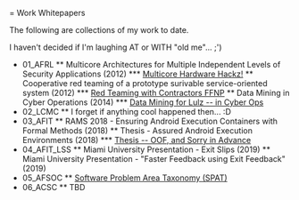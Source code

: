 = Work Whitepapers

The following are collections of my work to date.

I haven't decided if I'm laughing AT or WITH "old me"... ;')

* 01_AFRL
  ** Multicore Architectures for Multiple Independent Levels of Security Applications (2012)
     *** [Multicore Hardware Hackz!](./01_AFRL/ADA566088_DTIC_MIPS.pdf)
  ** Cooperative red teaming of a prototype surivable service-oriented system (2012)
     *** [Red Teaming with Contractors FFNP](./01_AFRL/ADA602425_DTIC_Cooperative-Red-Teaming.pdf)
  ** Data Mining in Cyber Operations (2014)
     *** [Data Mining for Lulz -- in Cyber Ops](./01_AFRL/ADA604794_DTIC_Data-Mining-in-Cyber-Ops.pdf)
* 02_LCMC
  ** I forget if anything cool happened then... :D
* 03_AFIT
  ** RAMS 2018 - Ensuring Android Execution Containers with Formal Methods (2018)
  ** Thesis - Assured Android Execution Environments (2018)
     *** [Thesis -- OOF, and Sorry in Advance](./03_AFIT/AD1056149_DTIC_Thesis.pdf)
* 04_AFIT_LSS
  ** Miami University Presentation - Exit Slips (2019)
  ** Miami University Presentation - "Faster Feedback using Exit Feedback" (2019)
* 05_AFSOC
  ** [Software Problem Area Taxonomy (SPAT)](./05_AFSOC/01_SPAT/Software-Problems-2022_1-0-0.pdf)
* 06_ACSC
  ** TBD


